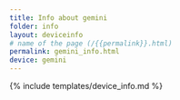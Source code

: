 ```yaml
---
title: Info about gemini
folder: info
layout: deviceinfo
# name of the page (/{{permalink}}.html)
permalink: gemini_info.html
device: gemini
---
```

{% include templates/device_info.md %}
